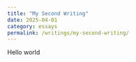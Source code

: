 ```yaml
---
title: "My Second Writing"
date: 2025-04-01
category: essays
permalink: /writings/my-second-writing/
---
```

Hello world

